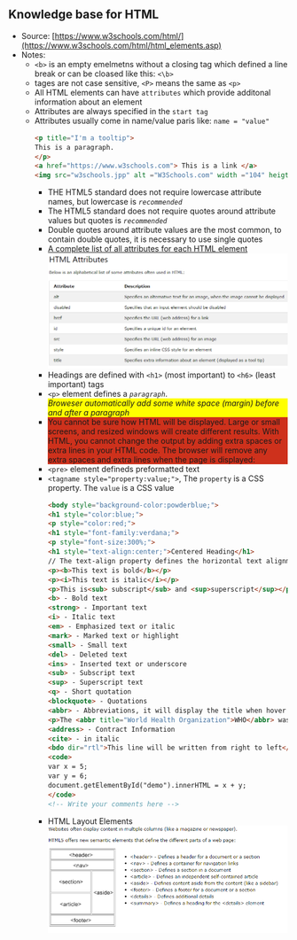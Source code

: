 ## Knowledge base for HTML
* Source: [https://www.w3schools.com/html/](https://www.w3schools.com/html/html_elements.asp)
* Notes:
  - `<b>` is an empty emelmetns without a closing tag which defined a line break or can be cloased like this: `<\b>`
  - tages are not case sensitive, `<P>` means the same as `<p>`
  - All HTML elements can have `attributes` which provide additonal information about an element
  - Attributes are always specified in the `start tag`
  - Attributes usually come in name/value paris like: `name = "value"`
    ```html
    <p title="I'm a tooltip">
    This is a paragraph.
    </p>
    <a href="https://www.w3schools.com"> This is a link </a> 
    <img src="w3schools.jpp" alt ="W3Schools.com" width ="104" heigth="142">
    
    ```
    - THE HTML5 standard does not require lowercase attribute names, but lowercase is _`recommended`_
    - The HTML5 standard does not require quotes around attribute values but quotes is _`recommended`_
    - Double quotes around attribute values are the most common, to contain double quotes, it is necessary to use single quotes 
    - [A complete list of all attributes for each HTML element](https://www.w3schools.com/tags/ref_attributes.asp)
     ![HTML attributes](assets\img\2017-03-04-21-34-12.png)
    - Headings are defined with `<h1>` (most important) to `<h6>` (least important) tags
    - `<p>` element defines a _`paragraph`_. <div style="background-color:yellow">_Broweser automatically add some white space (margin) before and after a paragraph_ </div>
    - <div style="background-color:#ce311c">You cannot be sure how HTML will be displayed. Large or small screens, and resized windows will create different results. With HTML, you cannot change the output by adding extra spaces or extra lines in your HTML code. The browser will remove any extra spaces and extra lines when the page is displayed:</div>
    - `<pre>` element defineds preformatted text
    - `<tagname style="property:value;">`, The `property` is a CSS property. The `value` is a CSS value
      ```html
      <body style="background-color:powderblue;">
      <h1 style="color:blue;">
      <p style="color:red;">
      <h1 style="font-family:verdana;">
      <p style="font-size:300%;">
      <h1 style="text-align:center;">Centered Heading</h1>
      // The text-align property defines the horizontal text alignment for an HTML element:
      <p><b>This text is bold</b></p>
      <p><i>This text is italic</i></p>
      <p>This is<sub> subscript</sub> and <sup>superscript</sup></p>
      <b> - Bold text
      <strong> - Important text
      <i> - Italic text
      <em> - Emphasized text or italic 
      <mark> - Marked text or highlight
      <small> - Small text
      <del> - Deleted text
      <ins> - Inserted text or underscore
      <sub> - Subscript text
      <sup> - Superscript text
      <q> - Short quotation
      <blockquote> - Quotations
      <abbr> - Abbreviations, it will display the title when hover over it
      <p>The <abbr title="World Health Organization">WHO</abbr> was founded in 1948.</p>
      <address> - Contract Information
      <cite> - in italic
      <bdo dir="rtl">This line will be written from right to left</bdo>
      <code>
      var x = 5;
      var y = 6;
      document.getElementById("demo").innerHTML = x + y;
      </code>
      <!-- Write your comments here -->      
      ```
    - HTML Layout Elements
      ![](assets\img\2017-03-04-22-50-10.png)

